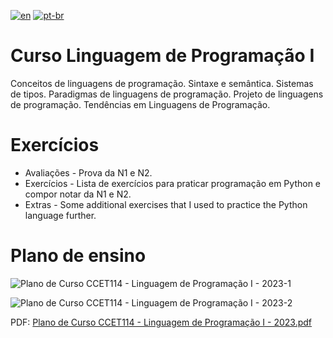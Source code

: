 [![en](https://img.shields.io/badge/lang-en-red.svg)](https://github.com/DayanFA/Sistemas-de-Informacao-UFAC/blob/main/Linguagem%20de%20Programa%C3%A7%C3%A3o%20I/README.md)
[![pt-br](https://img.shields.io/badge/lang-pt--br-green.svg)](https://github.com/DayanFA/Sistemas-de-Informacao-UFAC/blob/main/Linguagem%20de%20Programa%C3%A7%C3%A3o%20I/README.pt-br.md)

# Curso Linguagem de Programação I

Conceitos de linguagens de programação. Sintaxe e semântica. Sistemas de tipos. Paradigmas de linguagens
de programação. Projeto de linguagens de programação. Tendências em Linguagens de Programação.

# Exercícios

* Avaliações - Prova da N1 e N2.
* Exercícios - Lista de exercícios para praticar programação em Python e compor notar da N1 e N2.
* Extras - Some additional exercises that I used to practice the Python language further.

# Plano de ensino

![Plano de Curso CCET114 - Linguagem de Programação I - 2023-1](https://github.com/DayanFA/Sistemas-de-Informacao-UFAC/assets/123272343/7db15fa1-4b01-4414-8de5-a452983226e4)

![Plano de Curso CCET114 - Linguagem de Programação I - 2023-2](https://github.com/DayanFA/Sistemas-de-Informacao-UFAC/assets/123272343/3c04acaf-bc35-4f68-8d36-0678141674a9)

PDF: [Plano de Curso CCET114 - Linguagem de Programação I - 2023.pdf](https://github.com/DayanFA/Sistemas-de-Informacao-UFAC/files/12062680/Plano.de.Curso.CCET114.-.Linguagem.de.Programacao.I.-.2023.pdf)
